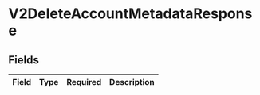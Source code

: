 # V2DeleteAccountMetadataResponse


## Fields

| Field       | Type        | Required    | Description |
| ----------- | ----------- | ----------- | ----------- |